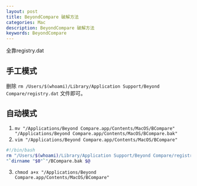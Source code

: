 ```yaml
---
layout: post
title: BeyondCompare 破解方法
categories: Mac
description: BeyondCompare 破解方法
keywords: BeyondCompare
---
```


全靠registry.dat

## 手工模式

删除 `rm /Users/$(whoami)/Library/Application Support/Beyond Compare/registry.dat` 文件即可。

## 自动模式

1. `mv "/Applications/Beyond Compare.app/Contents/MacOS/BCompare" "/Applications/Beyond Compare.app/Contents/MacOS/BCompare.bak"`
2. `vim "/Applications/Beyond Compare.app/Contents/MacOS/BCompare"`
```bash
#!/bin/bash
rm "/Users/$(whoami)/Library/Application Support/Beyond Compare/registry.dat"
"`dirname "$0"`"/BCompare.bak $@
```
3. `chmod a+x "/Applications/Beyond Compare.app/Contents/MacOS/BCompare"`
